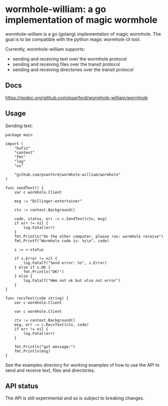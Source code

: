 wormhole-william: a go implementation of magic wormhole
=======================================================

wormhole-william is a go (golang) implementation of magic wormhole. The goal is to be compatible with the python magic wormhole cli tool.

Currently, wormhole-william supports:
- sending and receiving text over the wormhole protocol
- sending and receiving files over the transit protocol
- sending and receiving directories over the transit protocol

## Docs

https://godoc.org/github.com/psanford/wormhole-william/wormhole

## Usage

Sending text:
```
package main

import (
	"bufio"
	"context"
	"fmt"
	"log"
	"os"

	"github.com/psanford/wormhole-william/wormhole"
)

func sendText() {
	var c wormhole.Client

    msg := "Dillinger-entertainer"

	ctx := context.Background()

	code, status, err := c.SendText(ctx, msg)
	if err != nil {
		log.Fatal(err)
	}
	fmt.Println("On the other computer, please run: wormhole receive")
	fmt.Printf("Wormhole code is: %s\n", code)

	s := <-status

	if s.Error != nil {
		log.Fatalf("Send error: %s", s.Error)
	} else if s.OK {
		fmt.Println("OK!")
	} else {
		log.Fatalf("Hmm not ok but also not error")
	}
}

func recvText(code string) {
	var c wormhole.Client

	var c wormhole.Client

	ctx := context.Background()
	msg, err := c.RecvText(ctx, code)
	if err != nil {
		log.Fatal(err)
	}

	fmt.Println("got message:")
	fmt.Println(msg)
}
```

See the examples directory for working examples of how to use the API to send and receive text, files and directories.

## API status

The API is still experimental and so is subject to breaking changes.
